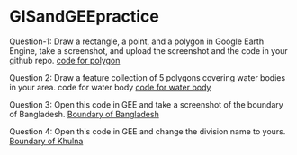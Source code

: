 # GISandGEEpractice
Question-1: Draw a rectangle, a point, and a polygon in Google Earth Engine, take a screenshot, and upload the screenshot and the code in your github repo.
[code for polygon](https://code.earthengine.google.com/0eaec9c7b968d426276f3f00269085bc)

Question 2: Draw a feature collection of 5 polygons covering water bodies in your area.
code for water body
[code for water body](https://code.earthengine.google.com/36c558e17a7142b3d48029ebe621a245)

Question 3:
Open this code in GEE and take a screenshot of the boundary of Bangladesh.
[Boundary of Bangladesh](https://code.earthengine.google.com/cf8b23f4e5d1dac64a331b0b89f18232?fbclid=IwAR1w-F30pmcyN0uvxB1UgO6hHXfrTXSrJWbjWIBY2y0WurbA5oI_yJxm990)

Question 4:
Open this code in GEE and change the division name to yours. 
[Boundary of Khulna](https://code.earthengine.google.com/579bbfa60e88f873fa22ba2707a1d59b?fbclid=IwAR1w-F30pmcyN0uvxB1UgO6hHXfrTXSrJWbjWIBY2y0WurbA5oI_yJxm990)
